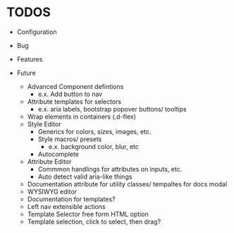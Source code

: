 TODOS
=====

- Configuration

- Bug

- Features

- Future
    - Advanced Component defintions
        - e.x. Add button to nav
    - Attribute templates for selectors
        - e.x. aria labels, bootstrap popover buttons/ tooltips
    - Wrap elements in containers (.d-flex)
    - Style Editor
        - Generics for colors, sizes, images, etc.
        - Style macros/ presets
            - e.x. background color, blur, etc
        - Autocomplete
    - Attribute Editor
        - Commmon handlings for attributes on inputs, etc.
        - Auto detect valid aria-like things
    - Documentation attribute for utility classes/ tempaltes for docs modal
    - WYSIWYG editor
    - Documentation for templates?
    - Left nav extensible actions
    - Template Selector free form HTML option
    - Template selection, click to select, then drag?
